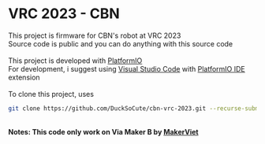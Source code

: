 # VRC 2023 - CBN

This project is firmware for CBN's robot at VRC 2023 \
Source code is public and you can do anything with this source code \
\
This project is developed with [PlatformIO](https://platformio.org/) \
For development, i suggest using [Visual Studio Code](https://code.visualstudio.com/) with [PlatformIO IDE](https://marketplace.visualstudio.com/items?itemName=platformio.platformio-ide) extension \
\
To clone this project, uses

```bash
git clone https://github.com/DuckSoCute/cbn-vrc-2023.git --recurse-submodules -j3
```

\
**Notes: This code only work on Via Maker B by [MakerViet](http://makerviet.org/)**
